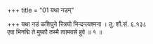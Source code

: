 +++
title = "01 यथा नडम्"

+++
यथा नडं कशिपुने स्त्रियो भिन्दन्त्यश्मना । तु. शौ.सं. ६.१३८  
एवा भिनद्मि ते मुष्कौ तस्मै त्वामवसे हुवे ॥ १ ॥